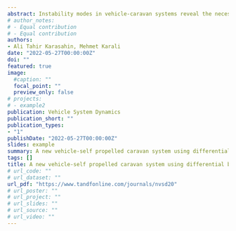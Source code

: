 ```yaml
---
abstract: Instability modes in vehicle-caravan systems reveal the necessity of active chassis control methods in these systems. In this study, a fuzzy logic controller FLC is developed to provide yaw stabilization of the vehicle-self-propelled caravan system. The effectiveness of the developed controller is demonstrated by both simulation study and field tests. Simulation tests is carried out in MATLAB/Simulink and CarSim environments. After the simulation studies is completed, the developed controller is embedded in the caravan electronic control unit. A self-propelled electric towed off-road caravan is used in field tests. The developed controller is shown that it performs yaw stabilization effectively in field tests.
# author_notes:
# - Equal contribution
# - Equal contribution
authors:
- Ali Tahir Karasahin, Mehmet Karali
date: "2022-05-27T00:00:00Z"
doi: ""
featured: true
image: 
  #caption: ""
  focal_point: ""
  preview_only: false
# projects:
# - example2
publication: Vehicle System Dynamics
publication_short: ""
publication_types:
- "1"
publishDate: "2022-05-27T00:00:00Z"
slides: example
summary: A new vehicle-self propelled caravan system using differential braking with electric in-wheel motors on the caravan [Out for review]
tags: []
title: A new vehicle-self propelled caravan system using differential braking with electric in-wheel motors on the caravan [Out for review]
# url_code: ""
# url_dataset: ""
url_pdf: "https://www.tandfonline.com/journals/nvsd20"
# url_poster: ""
# url_project: ""
# url_slides: ""
# url_source: ""
# url_video: ""
---
```

